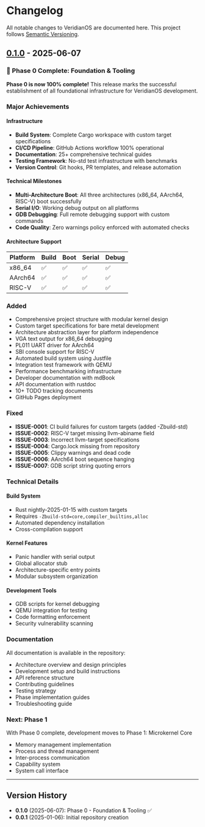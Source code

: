 # Changelog

All notable changes to VeridianOS are documented here. This project follows [Semantic Versioning](https://semver.org/spec/v2.0.0.html).

## [0.1.0] - 2025-06-07

### 🎉 Phase 0 Complete: Foundation & Tooling

**Phase 0 is now 100% complete!** This release marks the successful establishment of all foundational infrastructure for VeridianOS development.

### Major Achievements

#### Infrastructure
- **Build System**: Complete Cargo workspace with custom target specifications
- **CI/CD Pipeline**: GitHub Actions workflow 100% operational
- **Documentation**: 25+ comprehensive technical guides
- **Testing Framework**: No-std test infrastructure with benchmarks
- **Version Control**: Git hooks, PR templates, and release automation

#### Technical Milestones
- **Multi-Architecture Boot**: All three architectures (x86_64, AArch64, RISC-V) boot successfully
- **Serial I/O**: Working debug output on all platforms
- **GDB Debugging**: Full remote debugging support with custom commands
- **Code Quality**: Zero warnings policy enforced with automated checks

#### Architecture Support
| Platform | Build | Boot | Serial | Debug |
|----------|-------|------|--------|-------|
| x86_64   | ✅    | ✅   | ✅     | ✅    |
| AArch64  | ✅    | ✅   | ✅     | ✅    |
| RISC-V   | ✅    | ✅   | ✅     | ✅    |

### Added
- Comprehensive project structure with modular kernel design
- Custom target specifications for bare metal development
- Architecture abstraction layer for platform independence
- VGA text output for x86_64 debugging
- PL011 UART driver for AArch64
- SBI console support for RISC-V
- Automated build system using Justfile
- Integration test framework with QEMU
- Performance benchmarking infrastructure
- Developer documentation with mdBook
- API documentation with rustdoc
- 10+ TODO tracking documents
- GitHub Pages deployment

### Fixed
- **ISSUE-0001**: CI build failures for custom targets (added -Zbuild-std)
- **ISSUE-0002**: RISC-V target missing llvm-abiname field
- **ISSUE-0003**: Incorrect llvm-target specifications
- **ISSUE-0004**: Cargo.lock missing from repository
- **ISSUE-0005**: Clippy warnings and dead code
- **ISSUE-0006**: AArch64 boot sequence hanging
- **ISSUE-0007**: GDB script string quoting errors

### Technical Details

#### Build System
- Rust nightly-2025-01-15 with custom targets
- Requires `-Zbuild-std=core,compiler_builtins,alloc`
- Automated dependency installation
- Cross-compilation support

#### Kernel Features
- Panic handler with serial output
- Global allocator stub
- Architecture-specific entry points
- Modular subsystem organization

#### Development Tools
- GDB scripts for kernel debugging
- QEMU integration for testing
- Code formatting enforcement
- Security vulnerability scanning

### Documentation
All documentation is available in the repository:
- Architecture overview and design principles
- Development setup and build instructions
- API reference structure
- Contributing guidelines
- Testing strategy
- Phase implementation guides
- Troubleshooting guide

### Next: Phase 1
With Phase 0 complete, development moves to Phase 1: Microkernel Core
- Memory management implementation
- Process and thread management
- Inter-process communication
- Capability system
- System call interface

---

## Version History

- **0.1.0** (2025-06-07): Phase 0 - Foundation & Tooling ✅
- **0.0.1** (2025-01-06): Initial repository creation

[Unreleased]: https://github.com/doublegate/VeridianOS/compare/v0.1.0...HEAD
[0.1.0]: https://github.com/doublegate/VeridianOS/releases/tag/v0.1.0